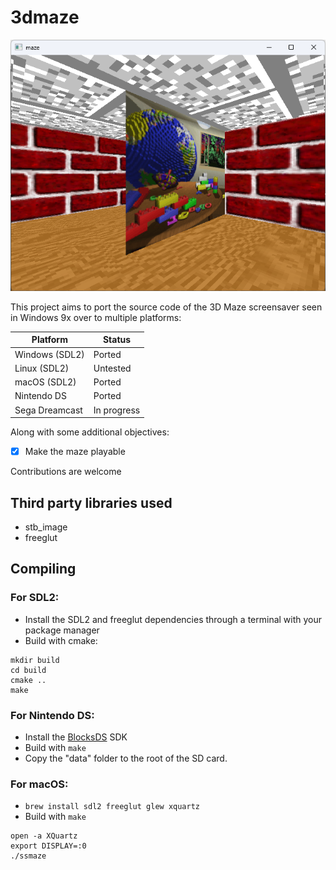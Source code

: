 # 3dmaze

![image](screenshot.png)

This project aims to port the source code of the 3D Maze screensaver seen in Windows 9x over to multiple platforms:

| Platform       | Status      |
| -------------- | ----------- |
| Windows (SDL2) | Ported      |
| Linux (SDL2)   | Untested    |
| macOS (SDL2)   | Ported      |
| Nintendo DS    | Ported      |
| Sega Dreamcast | In progress |

Along with some additional objectives:

- [x] Make the maze playable

Contributions are welcome

## Third party libraries used

- stb_image
- freeglut

## Compiling

### For SDL2:

- Install the SDL2 and freeglut dependencies through a terminal with your package manager
- Build with cmake:

```
mkdir build
cd build
cmake ..
make
```

### For Nintendo DS:

- Install the [BlocksDS](https://blocksds.skylyrac.net/docs/setup/options/) SDK
- Build with `make`
- Copy the "data" folder to the root of the SD card.

### For macOS:

- `brew install sdl2 freeglut glew xquartz`
- Build with `make`

```
open -a XQuartz
export DISPLAY=:0
./ssmaze
```
